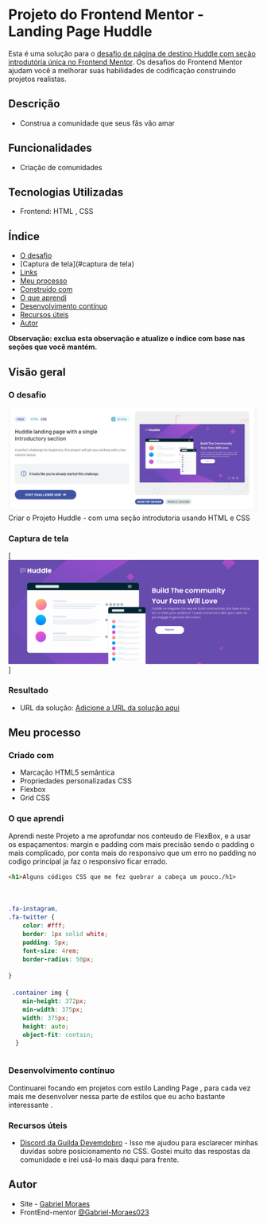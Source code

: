 # Projeto do Frontend Mentor - Landing Page Huddle

Esta é uma solução para o [desafio de página de destino Huddle com seção introdutória única no Frontend Mentor](https://www.frontendmentor.io/challenges/huddle-landing-page-with-a-single-introductory-section-B_2Wvxgi0). Os desafios do Frontend Mentor ajudam você a melhorar suas habilidades de codificação construindo projetos realistas.


## Descrição
* Construa a comunidade que seus fãs vão amar

## Funcionalidades
* Criação de comunidades

## Tecnologias Utilizadas
* Frontend: HTML , CSS


## Índice
- [O desafio](#o-desafio)
- [Captura de tela](#captura de tela)
- [Links](#links)
- [Meu processo](#meu-processo)
- [Construído com](#construído-com)
- [O que aprendi](#o-que-aprendi)
- [Desenvolvimento contínuo](#desenvolvimento-continuo)
- [Recursos úteis](#recursos-úteis)
- [Autor](#autor)


**Observação: exclua esta observação e atualize o índice com base nas seções que você mantém.**

## Visão geral

### O desafio

<img src="./src/design/desafio.png">
 Criar o Projeto Huddle - com uma seção introdutoria
 usando HTML e CSS 


### Captura de tela

[<img src="./src/design/projeto-huddle.gif">]

### Resultado

- URL da solução: [Adicione a URL da solução aqui](https://your-solution-url.com)

## Meu processo

### Criado com

- Marcação HTML5 semântica
- Propriedades personalizadas CSS
- Flexbox
- Grid CSS

### O que aprendi

Aprendi neste Projeto a me aprofundar nos conteudo de FlexBox,
e a usar os espaçamentos: margin e padding com mais precisão
sendo o padding o mais complicado, por conta mais do responsivo 
que um erro no padding no codigo principal  ja faz o responsivo ficar errado.


```html
<h1>Alguns códigos CSS que me fez quebrar a cabeça um pouco./h1>
```
```css
 

.fa-instagram,
.fa-twitter {
    color: #fff;
    border: 1px solid white;
    padding: 5px;
    font-size: 4rem;
    border-radius: 50px;

}

 .container img {
    min-height: 372px;
    min-width: 375px;
    width: 375px;
    height: auto;
    object-fit: contain;
  }

```
```
```

### Desenvolvimento contínuo

Continuarei focando em projetos com estilo Landing Page , para cada vez mais me desenvolver nessa parte de estilos que eu acho bastante interessante .

### Recursos úteis

- [Discord da Guilda Devemdobro]() - Isso me ajudou para esclarecer minhas duvidas sobre posicionamento no CSS. Gostei muito  das respostas da comunidade e irei  usá-lo mais daqui para frente.


## Autor

- Site - [Gabriel Moraes](https://www.your-site.com)
- FrontEnd-mentor  [@Gabriel-Moraes023](https://www.frontendmentor.io/profile/Gabriel-Moraes023)



